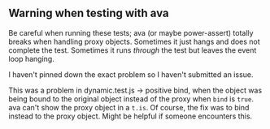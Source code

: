 ## Warning when testing with ava

Be careful when running these tests; ava (or maybe power-assert) totally breaks when handling proxy objects. Sometimes it just hangs and does not complete the test. Sometimes it runs *through* the test but leaves the event loop hanging.

I haven't pinned down the exact problem so I haven't submitted an issue.

This was a problem in dynamic.test.js -> positive bind, when the object was being bound to the original object instead of the proxy when `bind` is `true`. ava can't show the proxy object in a `t.is`. Of course, the fix was to bind instead to the proxy object. Might be helpful if someone encounters this.
